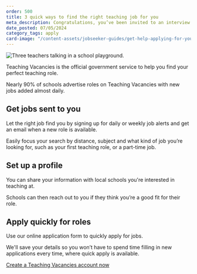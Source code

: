 ```yaml
---
order: 500
title: 3 quick ways to find the right teaching job for you
meta_description: Congratulations, you’ve been invited to an interview for a teaching job! What’s next? We’ve spoken to experienced teachers to get their top tips for success including how to prepare answers to interview questions.
date_posted: 07/05/2024
category_tags: apply
card-image: "/content-assets/jobseeker-guides/get-help-applying-for-your-teaching-role.jpg"
---
```

![Three teachers talking in a school playground.](/content-assets/jobseeker-guides/get-help-applying-for-your-teaching-role/3-quick-ways-to-find-the-right-teaching-job-for-you.jpg)

Teaching Vacancies is the official government service to help you find your perfect teaching role. 

Nearly 90% of schools advertise roles on Teaching Vacancies with new jobs added almost daily. 

## Get jobs sent to you 

Let the right job find you by signing up for daily or weekly job alerts and get an email when a new role is available. 

Easily focus your search by distance, subject and what kind of job you’re looking for, such as your first teaching role, or a part-time job. 

## Set up a profile 

You can share your information with local schools you're interested in teaching at.  

Schools can then reach out to you if they think you’re a good fit for their role. 

## Apply quickly for roles 

Use our online application form to quickly apply for jobs.

We'll save your details so you won’t have to spend time filling in new applications every time, where quick apply is available. 

<a href="https://teaching-vacancies.service.gov.uk/jobseekers/sign_up" class="govuk-button">Create a Teaching Vacancies account now</a>
